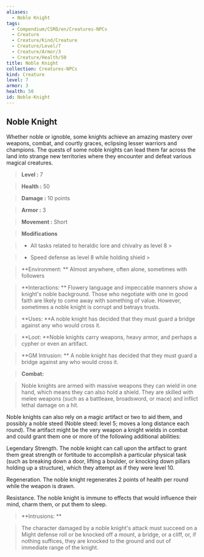```yaml
---
aliases:
  - Noble Knight
tags:
  - Compendium/CSRD/en/Creatures-NPCs
  - Creature
  - Creature/Kind/Creature
  - Creature/Level/7
  - Creature/Armor/3
  - Creature/Health/50
title: Noble Knight
collection: Creatures-NPCs
kind: Creature
level: 7
armor: 3
health: 50
id: Noble-Knight
---
```

## Noble Knight    
Whether noble or ignoble, some knights achieve an amazing mastery over weapons, combat, and courtly graces, eclipsing lesser warriors and champions. The quests of some noble knights can lead them far across the land into strange new territories where they encounter and defeat various magical creatures.    
  
    
> **Level :** 7    
> **Health :** 50    
> **Damage :** 10 points    
> **Armor :** 3    
> **Movement :** Short    
> **Modifications**    
>- All tasks related to heraldic lore and chivalry as level 8 >  
>    
>- Speed defense as level 8 while holding shield >  
>    
> **Environment: ** Almost anywhere, often alone, sometimes with followers    
> **Interactions: ** Flowery language and impeccable manners show a knight's noble background. Those who negotiate with one in good faith are likely to come away with something of value. However, sometimes a noble knight is corrupt and betrays trusts.    
> **Uses: **A noble knight has decided that they must guard a bridge against any who would cross it.    
> **Loot: **Noble knights carry weapons, heavy armor, and perhaps a cypher or even an artifact.    
> **GM Intrusion: ** A noble knight has decided that they must guard a bridge against any who would cross it.    
  
> **Combat:**   
> Noble knights are armed with massive weapons they can wield in one hand, which means they can also hold a shield. They are skilled with melee weapons (such as a battleaxe, broadsword, or mace) and inflict lethal damage on a hit.   
Noble knights can also rely on a magic artifact or two to aid them, and possibly a noble steed (Noble steed: level 5; moves a long distance each round). The artifact might be the very weapon a knight wields in combat and could grant them one or more of the following additional abilities:   
Legendary Strength. The noble knight can call upon the artifact to grant them great strength or fortitude to accomplish a particular physical task (such as breaking down a door, lifting a boulder, or knocking down pillars holding up a structure), which they attempt as if they were level 10.   
Regeneration. The noble knight regenerates 2 points of health per round while the weapon is drawn.   
Resistance. The noble knight is immune to effects that would influence their mind, charm them, or put them to sleep.    
    
  
> **Intrusions: **   
> The character damaged by a noble knight's attack must succeed on a Might defense roll or be knocked off a mount, a bridge, or a cliff, or, if nothing suffices, they are knocked to the ground and out of immediate range of the knight.    
